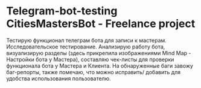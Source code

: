 # Telegram-bot-testing CitiesMastersBot - Freelance project
Тестирую функционал телеграм бота для записи к мастерам. 
Исследовательское тестирование. Анализирую работу бота, визуализирую разделы (здесь прикрепила изображениями Mind Map - Настройки бота у Мастера), составляю чек-листы для проверки функционала бота у Мастера и Клиента. На обнаруженные баги завожу баг-репорты, также помечаю, что можно исправить/ добавить для удобства использования пользователю.
